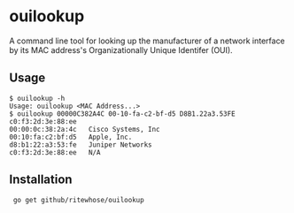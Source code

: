 # ouilookup
A command line tool for looking up the manufacturer of a network interface by its MAC address's Organizationally Unique Identifer (OUI).

## Usage
```
$ ouilookup -h
Usage: ouilookup <MAC Address...>
$ ouilookup 00000C382A4C 00-10-fa-c2-bf-d5 D8B1.22a3.53FE c0:f3:2d:3e:88:ee
00:00:0c:38:2a:4c	Cisco Systems, Inc
00:10:fa:c2:bf:d5	Apple, Inc.
d8:b1:22:a3:53:fe	Juniper Networks
c0:f3:2d:3e:88:ee	N/A
```

## Installation
``` go get github/ritewhose/ouilookup```
